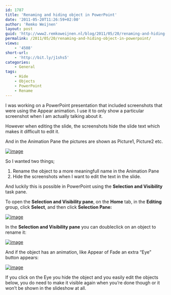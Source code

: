 ```yaml
---
id: 1787
title: 'Renaming and hiding object in PowerPoint'
date: '2011-05-20T11:26:59+02:00'
author: 'Remko Weijnen'
layout: post
guid: 'http://www2.remkoweijnen.nl/blog/2011/05/20/renaming-and-hiding-object-in-powerpoint/'
permalink: /2011/05/20/renaming-and-hiding-object-in-powerpoint/
views:
    - '4508'
short-url:
    - 'http://bit.ly/j1shs5'
categories:
    - General
tags:
    - Hide
    - Objects
    - PowerPoint
    - Rename
---
```


I was working on a PowerPoint presentation that included screenshots that were using the Appear animation. I use it to only show a particular screenshot when I am actually talking about it.

However when editing the slide, the screenshots hide the slide text which makes it difficult to edit it.

And in the Animation Pane the pictures are shown as Picture1, Picture2 etc.

[![image](http://192.168.40.25:8081/wp-content/uploads/2011/05/image_thumb19.png "image")](http://192.168.40.25:8081/wp-content/uploads/2011/05/image19.png)

So I wanted two things;

1. Rename the object to a more meaningfull name in the Animation Pane
2. Hide the screenshots when I want to edit the text in the slide.

And luckily this is possible in PowerPoint using the **Selection and Visibility** task pane.

To open the **Selection and Visibility pane**, on the **Home** tab, in the **Editing** group, click **Select**, and then click **Selection Pane:**

[![image](http://192.168.40.25:8081/wp-content/uploads/2011/05/image3_thumb.png "image")](http://192.168.40.25:8081/wp-content/uploads/2011/05/image31.png)

In the **Selection and Visibility pane** you can doubleclick on an object to rename it:

[![image](http://192.168.40.25:8081/wp-content/uploads/2011/05/image_thumb20.png "image")](http://192.168.40.25:8081/wp-content/uploads/2011/05/image20.png)

And if the object has an animation, like Appear of Fade an extra “Eye” button appears:

[![image](http://192.168.40.25:8081/wp-content/uploads/2011/05/image_thumb21.png "image")](http://192.168.40.25:8081/wp-content/uploads/2011/05/image21.png)

If you click on the Eye you hide the object and you easily edit the objects below, you do need to make it visible again when you’re done though or it won’t be shown in the slideshow at all.